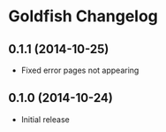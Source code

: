 # Goldfish Changelog

## 0.1.1 (2014-10-25)

- Fixed error pages not appearing

## 0.1.0 (2014-10-24)

- Initial release
